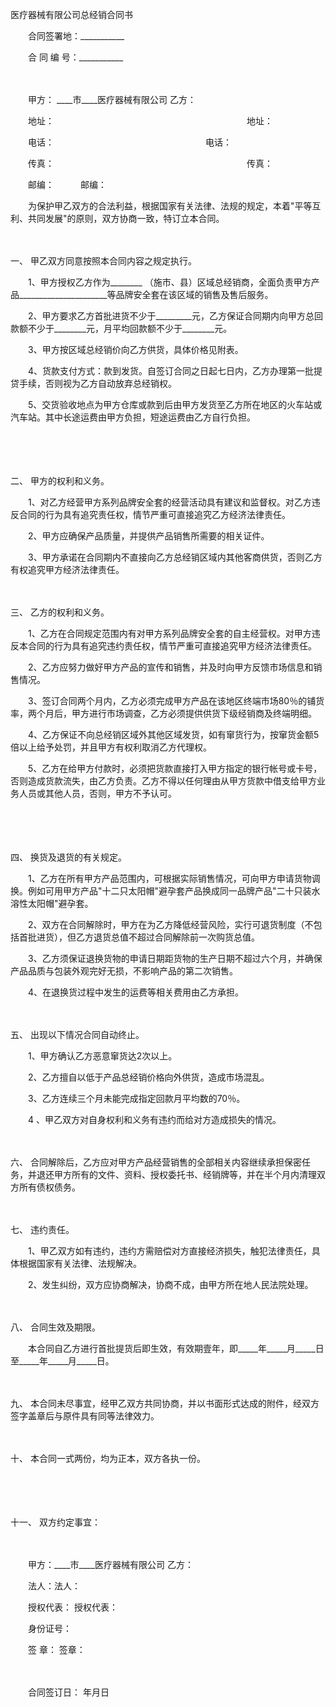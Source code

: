 



医疗器械有限公司总经销合同书



 

　　合同签署地：___________ 

　　合 同 编 号：___________

　　

　　甲方： ____市____医疗器械有限公司 乙方：

　　地址：　　　　　　　　　　　　　　　　　　　　　　地址：

　　电话：　　　　　　　　　　　　　　　　　 电话：

　　传真：　　　　　　　　　　　　　　　　　　　　　　传真：

　　邮编：　　　邮编：　　

　　为保护甲乙双方的合法利益，根据国家有关法律、法规的规定，本着"平等互利、共同发展"的原则，双方协商一致，特订立本合同。

　　

一、
甲乙双方同意按照本合同内容之规定执行。

　　1、甲方授权乙方作为________ （施市、县）区域总经销商，全面负责甲方产品______________________等品牌安全套在该区域的销售及售后服务。

　　2、甲方要求乙方首批进货不少于_________元，乙方保证合同期内向甲方总回款额不少于________元，月平均回款额不少于________元。

　　3、甲方按区域总经销价向乙方供货，具体价格见附表。

　　4、货款支付方式：款到发货。自签订合同之日起七日内，乙方办理第一批提贷手续，否则视为乙方自动放弃总经销权。

　　5、交货验收地点为甲方仓库或款到后由甲方发货至乙方所在地区的火车站或汽车站。其中长途运费由甲方负担，短途运费由乙方自行负担。

　　

　　

二、
甲方的权利和义务。

　　1、对乙方经营甲方系列品牌安全套的经营活动具有建议和监督权。对乙方违反合同的行为具有追究责任权，情节严重可直接追究乙方经济法律责任。

　　2、甲方应确保产品质量，并提供产品销售所需要的相关证件。

　　3、甲方承诺在合同期内不直接向乙方总经销区域内其他客商供货，否则乙方有权追究甲方经济法律责任。

　　

三、
乙方的权利和义务。

　　1、乙方在合同规定范围内有对甲方系列品牌安全套的自主经营权。对甲方违反本合同的行为具有追究违约责任权，情节严重可直接追究甲方经济法律责任。

　　2、乙方应努力做好甲方产品的宣传和销售，并及时向甲方反馈市场信息和销售情况。

　　3、签订合同两个月内，乙方必须完成甲方产品在该地区终端市场80％的铺货率，两个月后，甲方进行市场调查，乙方必须提供供货下级经销商及终端明细。

　　4、乙方保证不向总经销区域外其他区域发货，如有窜货行为，按窜货金额5倍以上给予处罚，并且甲方有权利取消乙方代理权。

　　5、乙方在给甲方付款时，必须把货款直接打入甲方指定的银行帐号或卡号，否则造成货款流失，由乙方负责。乙方不得以任何理由从甲方货款中借支给甲方业务人员或其他人员，否则，甲方不予认可。

　　

　　

四、
换货及退货的有关规定。

　　1、乙方在所有甲方产品范围内，可根据实际销售情况，可向甲方申请货物调换。例如可用甲方产品"十二只太阳帽"避孕套产品换成同一品牌产品"二十只装水溶性太阳帽"避孕套。

　　2、双方在合同解除时，甲方在为乙方降低经营风险，实行可退货制度（不包括首批进货），但乙方退货总值不超过合同解除前一次购货总值。

　　3、乙方须保证退换货物的申请日期距货物的生产日期不超过六个月，并确保产品品质与包装外观完好无损，不影响产品的第二次销售。

　　4、在退换货过程中发生的运费等相关费用由乙方承担。

　　

五、
出现以下情况合同自动终止。

　　1、甲方确认乙方恶意窜货达2次以上。

　　2、乙方擅自以低于产品总经销价格向外供货，造成市场混乱。

　　3、乙方连续三个月未能完成指定回款月平均数的70％。

　　4 、甲乙双方对自身权利和义务有违约而给对方造成损失的情况。

　　

六、
合同解除后，乙方应对甲方产品经营销售的全部相关内容继续承担保密任务，并退还甲方所有的文件、资料、授权委托书、经销牌等，并在半个月内清理双方所有债权债务。

　　

七、
违约责任。

　　1、甲乙双方如有违约，违约方需赔偿对方直接经济损失，触犯法律责任，具体根据国家有关法律、法规解决。

　　2、发生纠纷，双方应协商解决，协商不成，由甲方所在地人民法院处理。

　　

八、
合同生效及期限。

　　本合同自乙方进行首批提货后即生效，有效期壹年，即_____年_____月_____日至_____年_____月_____日。

　　

九、
本合同未尽事宜，经甲乙双方共同协商，并以书面形式达成的附件，经双方签字盖章后与原件具有同等法律效力。

　　

十、
本合同一式两份，均为正本，双方各执一份。

　　

　　

十一、
双方约定事宜：

　　　　

　　甲方：____市____医疗器械有限公司 乙方：

　　法人：法人：　　

　　授权代表： 授权代表：　　

　　身份证号：　　

　　签 章： 签章：

　　　　 

　　合同签订日： 年月日